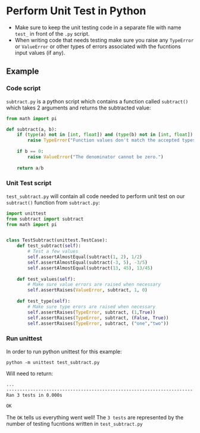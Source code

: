 # Perform Unit Test in Python

* Make sure to keep the unit testing code in a separate file with name `test_` in front of the `.py` script.
* When writing code that needs testing make sure you raise any `TypeError` or `ValueError` or other types of errors associated with the fucntions input values (if any).

## Example

### Code script

`subtract.py` is a python script which contains a function called `subtract()` which takes 2 arguments and returns the subtracted value:

```python
from math import pi

def subtract(a, b):
    if (type(a) not in [int, float]) and (type(b) not in [int, float]):
        raise TypeError("Function values don't match the accepted types int/float.")
        
    if b == 0:
        raise ValueError("The denominator cannot be zero.")
        
    return a/b
```

### Unit Test script

`test_subtract.py` will contain all code needed to perform unit test on our `subtract()` function from `subtract.py`:

```python
import unittest
from subtract import subtract
from math import pi


class TestSubtract(unittest.TestCase):
    def test_subtract(self):
        # Test a few values
        self.assertAlmostEqual(subtract(1, 2), 1/2)
        self.assertAlmostEqual(subtract(-3, 5), -3/5)
        self.assertAlmostEqual(subtract(13, 45), 13/45)
        
    def test_values(self):
        # Make sure value errors are raised when necessary
        self.assertRaises(ValueError, subtract, 1, 0)
        
    def test_type(self):
        # Make sure type erors are raised when necessary
        self.assertRaises(TypeError, subtract, (1,True))
        self.assertRaises(TypeError, subtract, (False, True))
        self.assertRaises(TypeError, subtract, ("one","two"))
```

### Run unittest

In order to run python unittest for this example:

`python -m unittest test_subtract.py`

Will need to return:

```bash
...
----------------------------------------------------------------------
Ran 3 tests in 0.000s

OK
```

The `OK` tells us everything went well! The `3 tests` are represented by the number of testing fucntions written in `test_subtract.py`

